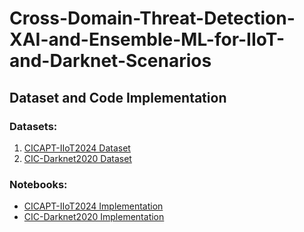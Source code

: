 # Cross-Domain-Threat-Detection-XAI-and-Ensemble-ML-for-IIoT-and-Darknet-Scenarios

## Dataset and Code Implementation

### Datasets:
1. [CICAPT-IIoT2024 Dataset](https://www.unb.ca/cic/datasets/iiot-dataset-2024.html#:~:text=CICAPT%2DIIoT2024%20dataset%20testbed&text=This%20testbed%2C%20built%20on%20the,operates%20on%20an%20Ubuntu%20host.)
2. [CIC-Darknet2020 Dataset](https://www.unb.ca/cic/datasets/darknet2020.html)

### Notebooks:
- [CICAPT-IIoT2024 Implementation](cic_iiot_2024.ipynb)
- [CIC-Darknet2020 Implementation](CIC-Darknet2020.ipynb)
